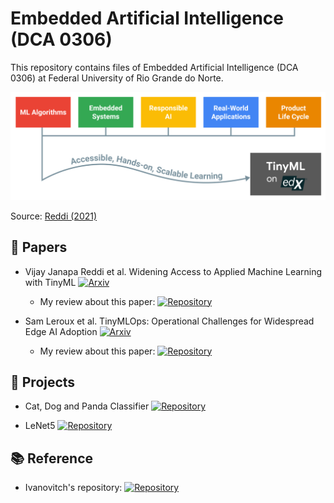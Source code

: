 # Embedded Artificial Intelligence (DCA 0306)
This repository contains files of Embedded Artificial Intelligence (DCA 0306) at Federal University of Rio Grande do Norte.

<center><img width="800" src="images/Reddi.png"></center>

Source: [Reddi (2021)](https://arxiv.org/pdf/2106.04008.pdf)

## :bookmark_tabs: Papers

- Vijay Janapa Reddi et al. Widening Access to Applied Machine Learning with TinyML [![Arxiv](https://img.shields.io/badge/paper-arxiv-red)](https://arxiv.org/pdf/2106.04008)

    - My review about this paper: [![Repository](https://img.shields.io/badge/-Repo-191A1B?style=flat-square&logo=github)](https://github.com/Morsinaldo/embedded_artificial_intelligence/tree/main/summaries/Widening%20Access%20to%20Applied%20Machine%20Learning%20with%20TinyML)

- Sam Leroux et al. TinyMLOps: Operational Challenges for Widespread Edge AI Adoption [![Arxiv](https://img.shields.io/badge/paper-arxiv-red)](https://arxiv.org/abs/2203.10923)

    - My review about this paper: [![Repository](https://img.shields.io/badge/-Repo-191A1B?style=flat-square&logo=github)](https://github.com/Morsinaldo/embedded_artificial_intelligence/tree/main/summaries/TinyMLOps%20-%20Operational%20Challenges%20for%20Widespread%20Edge%20AI%20Adoption)

## :file_folder: Projects

 - Cat, Dog and Panda Classifier [![Repository](https://img.shields.io/badge/-Repo-191A1B?style=flat-square&logo=github)](./projects/cat_dog_panda_classifier/)

- LeNet5 [![Repository](https://img.shields.io/badge/-Repo-191A1B?style=flat-square&logo=github)](./projects/cat_dog_panda_classifier/)

## :books: Reference 
- Ivanovitch's repository: [![Repository](https://img.shields.io/badge/-Repo-191A1B?style=flat-square&logo=github)](https://github.com/ivanovitchm/datastructure)